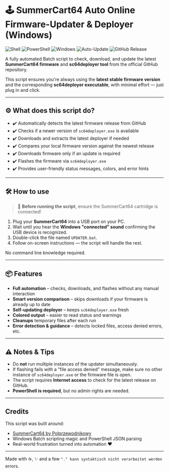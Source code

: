 # 🕹️ SummerCart64 Auto Online Firmware-Updater & Deployer (Windows)

![Shell](https://img.shields.io/badge/Shell-Batch-blue)
![PowerShell](https://img.shields.io/badge/PowerShell-%F0%9F%94%A5-lightblue)
![Windows](https://img.shields.io/badge/Platform-Windows-0078D6?logo=windows&logoColor=white)
![Auto-Update](https://img.shields.io/badge/Feature-Auto--Updater-brightgreen)
![GitHub Release](https://img.shields.io/github/v/release/Chrisser73/summercard64-online-auto-flasher?label=Latest%20Release)

A fully automated Batch script to check, download, and update the latest **SummerCart64 firmware** and **sc64deployer tool** from the official GitHub repository.

This script ensures you're always using the **latest stable firmware version** and the corresponding **sc64deployer executable**, with minimal effort — just plug in and click.

---

## ⚙️ What does this script do?

- ✔️ Automatically detects the latest firmware release from GitHub
- ✔️ Checks if a newer version of `sc64deployer.exe` is available
- ✔️ Downloads and extracts the latest deployer if needed
- ✔️ Compares your local firmware version against the newest release
- ✔️ Downloads firmware only if an update is required
- ✔️ Flashes the firmware via `sc64deployer.exe`
- ✔️ Provides user-friendly status messages, colors, and error hints

---

## 🛠️ How to use

> 📌 **Before running the script**, ensure the SummerCart64 cartridge is connected!

1. Plug your **SummerCart64** into a USB port on your PC.
2. Wait until you hear the **Windows "connected" sound** confirming the USB device is recognized.
3. Double-click the file named `UPDATER.bat`.
4. Follow on-screen instructions — the script will handle the rest.

No command line knowledge required.

---

## 📦 Features

- **Full automation** – checks, downloads, and flashes without any manual interaction
- **Smart version comparison** – skips downloads if your firmware is already up to date
- **Self-updating deployer** – keeps `sc64deployer.exe` fresh
- **Colored output** – easier to read status and warnings
- **Cleanups** temporary files after each run
- **Error detection & guidance** – detects locked files, access denied errors, etc.

---

## ⚠️ Notes & Tips

- Do **not** run multiple instances of the updater simultaneously.
- If flashing fails with a "file access denied" message, make sure no other instance of `sc64deployer.exe` or the firmware file is open.
- The script requires **Internet access** to check for the latest release on GitHub.
- **PowerShell is required**, but no admin rights are needed.

---

## Credits

This script was built around:

- [SummerCart64 by Polprzewodnikowy](https://github.com/Polprzewodnikowy/SummerCart64)
- Windows Batch scripting magic and PowerShell JSON parsing
- Real-world frustration turned into automation ❤️

---

Made with ☕, ✨ and a few `"." kann syntaktisch nicht verarbeitet werden` errors.
